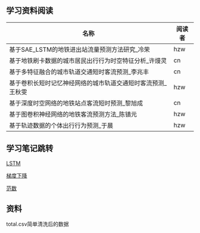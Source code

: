## 学习资料阅读

|名称|阅读者|
|-|-|
|基于SAE_LSTM的地铁进出站流量预测方法研究_冷荣|hzw|
|基于地铁刷卡数据的城市居民出行行为时空特征分析_许熳灵|cn|
|基于多特征融合的城市轨道交通短时客流预测_李兆丰|cn|
|基于卷积长短时记忆神经网络的城市轨道交通短时客流预测_王秋雯|hzw|
|基于深度时空网络的地铁站点客流短时预测_黎旭成|cn|
|基于图卷积神经网络的地铁客流预测方法_陈镇元|hzw|
|基于轨迹数据的个体出行行为预测_于晨|hzw|

## 学习笔记跳转

[LSTM](LSTM/LSTM.md)

[梯度下降](梯度反向传播/梯度下降.md)

[范数](范数/范数.md)

## 资料

total.csv简单清洗后的数据
